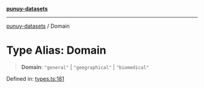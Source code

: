 [**punuy-datasets**](../README.md)

***

[punuy-datasets](../README.md) / Domain

# Type Alias: Domain

> **Domain**: `"general"` \| `"geographical"` \| `"biomedical"`

Defined in: [types.ts:181](https://github.com/andrefs/punuy-datasets/blob/6589ba953c3d91e3b83f8180904c2e22e4e51a69/src/lib/types.ts#L181)
